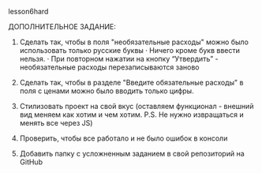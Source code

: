 lesson6hard

ДОПОЛНИТЕЛЬНОЕ ЗАДАНИЕ:
1) Сделать так, чтобы в поля "необязательные расходы" можно было использовать только русские буквы
·        Ничего кроме букв ввести нельзя.
·        При повторном нажатии на кнопку “Утвердить” - необязательные расходы перезаписываются заново

2) Сделать так, чтобы в разделе "Введите обязательные расходы" в поля с ценами можно было вводить только цифры.

3) Стилизовать проект на свой вкус (оставляем функционал - внешний вид меняем как хотим и чем хотим. P.S. Не нужно извращаться и менять все через JS)

4) Проверить, чтобы все работало и не было ошибок в консоли

5) Добавить папку с усложненным заданием в свой репозиторий на GitHub